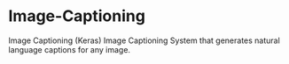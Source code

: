 # Image-Captioning
Image Captioning (Keras) Image Captioning System that generates natural language captions for any image. 
